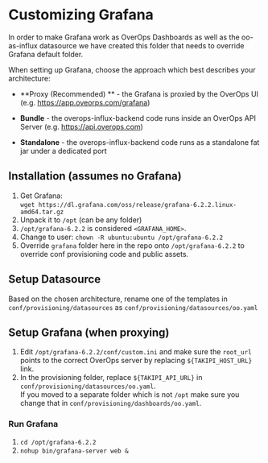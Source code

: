 # Customizing Grafana

In order to make Grafana work as OverOps Dashboards as well as the oo-as-influx datasource we have created this folder that needs to override Grafana default folder.

When setting up Grafana, choose the approach which best describes your architecture:

* **Proxy (Recommended) ** - the Grafana is proxied by the OverOps UI (e.g. https://app.oveorps.com/grafana)

* **Bundle** - the overops-influx-backend code runs inside an OverOps API Server (e.g. https://api.overops.com)

* **Standalone** - the overops-influx-backend code runs as a standalone fat jar under a dedicated port  

## Installation (assumes no Grafana)
1. Get Grafana:   
`wget https://dl.grafana.com/oss/release/grafana-6.2.2.linux-amd64.tar.gz`
2. Unpack it to `/opt` (can be any folder)
3. `/opt/grafana-6.2.2` is considered `<GRAFANA_HOME>`.
4. Change to user: `chown -R ubuntu:ubuntu /opt/grafana-6.2.2`
5. Override `grafana` folder here in the repo onto `/opt/grafana-6.2.2` to override conf provisioning code and public assets.

## Setup Datasource
Based on the chosen architecture, rename one of the templates in `conf/provisioning/datasources` as `conf/provisioning/datasources/oo.yaml` 

## Setup Grafana (when proxying)

1. Edit `/opt/grafana-6.2.2/conf/custom.ini` and make sure the `root_url` points to the correct OverOps server by replacing `${TAKIPI_HOST_URL}` link.
2. In the provisioning folder, replace  `${TAKIPI_API_URL}` in `conf/provisioning/datasources/oo.yaml`.  
If you moved to a separate folder which is not  `/opt` make sure you change that in `conf/provisioning/dashboards/oo.yaml`.

### Run Grafana
1. `cd /opt/grafana-6.2.2`
2. `nohup bin/grafana-server web &`
